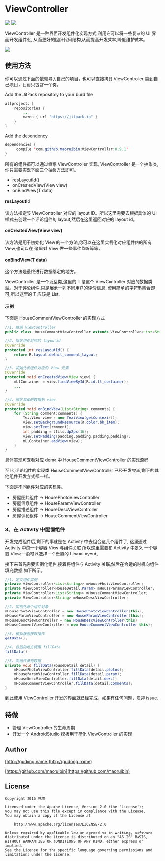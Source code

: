 # ViewController
[![](https://jitpack.io/v/maoruibin/ViewController.svg)](https://jitpack.io/#maoruibin/ViewController)
[![](https://img.shields.io/hexpm/l/plug.svg)](https://github.com/maoruibin/ViewController/blob/master/LICENSE.txt)

ViewController 是一种界面开发组件化实现方式,利用它可以将一些复杂的 UI 界面开发组件化,
从而更好的组织代码结构,从而提高开发效率,降低维护成本。

<img src="http://7xr9gx.com1.z0.glb.clouddn.com/practice-demo.png">

## 使用方法 

你可以通过下面的依赖导入自己的项目，也可以直接拷贝 ViewController 类到自己项目，目前只包含一个类。

Add the JitPack repository to your build file

```java
allprojects {
    repositories {
        ...
        maven { url "https://jitpack.io" }
    }
}
```

Add the dependency

```java
dependencies {
     compile 'com.github.maoruibin:ViewController:0.9.1'
}
```


所有的组件都可以通过继承 ViewController 实现, ViewController 是一个抽象类,你只需要实现下面三个抽象方法即可。

* resLayoutId()
* onCreatedView(View view)
* onBindView(T data)

#### resLayoutId
该方法指定该 ViewController 对应的 layout ID。所以这里需要去根据具体的 UI 样式去创建一个评论组件的 layout,然后在这里返回对应的 layout id。 

#### onCreatedView(View view)
该方法是用于初始化 View 的一个方法,你可以在这里实例化对应组件内的所有 View,也可以在
这里对 View 做一些事件监听等等。

#### onBindView(T data)
这个方法是最终进行数据绑定的地方。

ViewController 是一个泛型类,这里的 T 是这个 ViewController 对应的数据类型。对于评论组件,只是展示一列不同用户的评价信息,
使用简单的字符串集合即可,所以这里的 T 应该是 List<String>.

#### 示例

下面是 HouseCommentViewController 的实现方式

```java
//1、继承 ViewController
public class HouseCommentViewController extends ViewController<List<String>> 

//2、指定组件对应的 layoutid 
@Override
protected int resLayoutId() {
    return R.layout.detail_comment_layout;
}

//3、初始化该组件对应的 View 元素
@Override
protected void onCreatedView(View view) {
    mLlContainer = view.findViewById(R.id.ll_container);
    ...
}

//4、绑定具体的数据到 view
@Override
protected void onBindView(List<String> comments) {
    for (String comment:comments) {
        TextView view = new TextView(getContext());
        view.setBackgroundResource(R.color.bk_item);
        view.setText(comment);
        int padding = Utils.dp2px(16);
        view.setPadding(padding,padding,padding,padding);
        mLlContainer.addView(view);
    }
}
```

具体实现可查看对应 demo 中 HouseCommentViewController 的[实现源码](https://github.com/maoruibin/ViewController/blob/master/demo/src/main/java/name/gudong/demo/view/HouseCommentViewController.java)

至此,评论组件的实现类 HouseCommentViewController 已经开发完毕,剩下的其他组件开发方式都一样。

下面是不同组件对应的实现类。
 
 * 房屋图片组件 -> HousePhotoViewController
 * 房屋信息组件 -> HouseParamViewController
 * 房屋描述组件 -> HouseDescViewController
 * 房屋评论组件 -> HouseCommentViewController
 

### 3、在 Activity 中配置组件

开发完成组件后,剩下的事就是在 Activity 中去组合这几个组件了,
这里通过 Activity 中的一个容器 View 与组件关联,所以这里需要在 Activity 中定义
一个容器 View,一般可以选择一个垂直的 LinearLayout。

接下来首先需要实例化组件,接着将组件与 Activity 关联,然后在合适的时机向组件填充数据,如下所示。
 
```java
//1、定义组件实例
private ViewController<List<String>> mHousePhotoViewController;
private ViewController<HouseDetail.Param> mHouseParamViewController;
private ViewController<List<String>> mHouseCommentViewController;
private ViewController<String> mHouseDescViewController;

//2、实例化每个组件对象
mHousePhotoViewController = new HousePhotoViewController(this);
mHouseParamViewController = new HouseParamViewController(this);
mHouseDescViewController = new HouseDescViewController(this);
mHouseCommentViewController = new HouseCommentViewController(this);

//3、模拟数据获取操作
getData();

//4、合适的地方调用 fillData
fillData();

//5、向组件填充数据
private void fillData(HouseDetail detail) {
    mHousePhotoViewController.fillData(detail.photos);
    mHouseParamViewController.fillData(detail.param);
    mHouseDescViewController.fillData(detail.desc);
    mHouseCommentViewController.fillData(detail.comments);
}
```

到此使用 ViewController 开发的界面就已经完成，如果有任何问题，欢迎 issue.

## 待做

* 管理 ViewController 的生命周期
* 开发一个 AndroidStudio 模板用于简化 ViewController 的实现

## Author

[http://gudong.name](http://gudong.name)

[https://github.com/maoruibin](https://github.com/maoruibin)


## License

    Copyright 2016 咕咚
    
    Licensed under the Apache License, Version 2.0 (the "License");
    you may not use this file except in compliance with the License.
    You may obtain a copy of the License at
    
        http://www.apache.org/licenses/LICENSE-2.0
    
    Unless required by applicable law or agreed to in writing, software
    distributed under the License is distributed on an "AS IS" BASIS,
    WITHOUT WARRANTIES OR CONDITIONS OF ANY KIND, either express or implied.
    See the License for the specific language governing permissions and
    limitations under the License.
